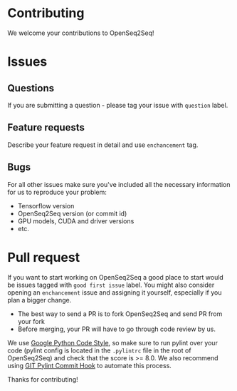 # Contributing

We welcome your contributions to OpenSeq2Seq!

# Issues

## Questions
If you are submitting a question - please tag your issue with ``question`` label. 

## Feature requests
Describe your feature request in detail and use ``enchancement`` tag.

## Bugs
For all other issues make sure you've included all the necessary information for us 
to reproduce your problem:
 * Tensorflow version
 * OpenSeq2Seq version (or commit id)
 * GPU models, CUDA and driver versions
 * etc.
 
# Pull request
If you want to start working on OpenSeq2Seq a good place to start would be issues tagged with ``good first issue`` label.
You might also consider opening an ``enchancement`` issue and assigning it yourself, especially if you plan a bigger change.

* The best way to send a PR is to fork OpenSeq2Seq and send PR from your fork
* Before merging, your PR will have to go through code review by us.

We use [Google Python Code Style](https://github.com/google/styleguide/blob/gh-pages/pyguide.md), so make sure to run pylint over your code (pylint config is located in the `.pylintrc` file in the root of OpenSeq2Seq) and check that the score is >= 8.0. We also recommend using [GIT Pylint Commit Hook](https://git-pylint-commit-hook.readthedocs.io/en/latest/usage.html) to automate this process.

Thanks for contributing!
